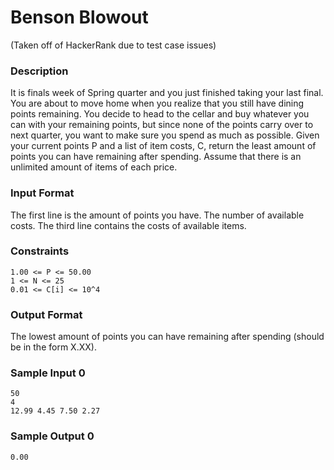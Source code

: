 # Benson Blowout

(Taken off of HackerRank due to test case issues)

### Description
It is finals week of Spring quarter and you just finished taking your last final. You are about to move home when you realize that you still have dining points remaining. You decide to head to the cellar and buy whatever you can with your remaining points, but since none of the points carry over to next quarter, you want to make sure you spend as much as possible. Given your current points P and a list of item costs, C, return the least amount of points you can have remaining after spending. Assume that there is an unlimited amount of items of each price.

### Input Format

The first line is the amount of points you have.
The number of available costs.
The third line contains the costs of available items.

### Constraints

```
1.00 <= P <= 50.00
1 <= N <= 25
0.01 <= C[i] <= 10^4
```

### Output Format

The lowest amount of points you can have remaining after spending (should be in the form X.XX).

### Sample Input 0

```
50
4
12.99 4.45 7.50 2.27
```
### Sample Output 0
```
0.00
```
